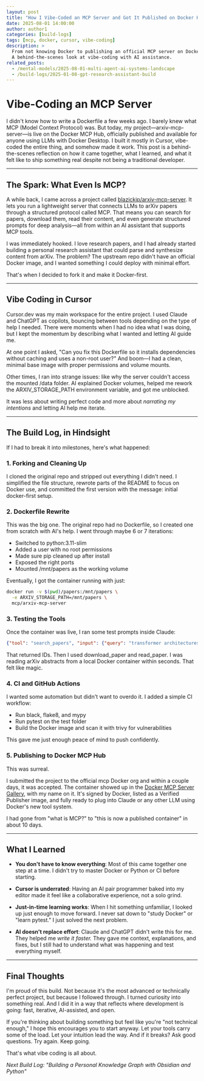 ```yaml
---
layout: post
title: "How I Vibe-Coded an MCP Server and Got It Published on Docker Hub"
date: 2025-08-01 14:00:00
author: author1
categories: [build-logs]
tags: [mcp, docker, cursor, vibe-coding]
description: >
  From not knowing Docker to publishing an official MCP server on Docker Hub in 10 days. 
  A behind-the-scenes look at vibe-coding with AI assistance.
related_posts:
  - /mental-models/2025-08-01-multi-agent-ai-systems-landscape
  - /build-logs/2025-01-08-gpt-research-assistant-build
---
```


# Vibe-Coding an MCP Server

I didn't know how to write a Dockerfile a few weeks ago. I barely knew what MCP (Model Context Protocol) was. But today, my project—arxiv-mcp-server—is live on the Docker MCP Hub, officially published and available for anyone using LLMs with Docker Desktop. I built it mostly in Cursor, vibe-coded the entire thing, and somehow made it work. This post is a behind-the-scenes reflection on how it came together, what I learned, and what it felt like to ship something real despite not being a traditional developer.

---

## The Spark: What Even Is MCP?

A while back, I came across a project called [blazickjp/arxiv-mcp-server](https://github.com/blazickjp/arxiv-mcp-server). It lets you run a lightweight server that connects LLMs to arXiv papers through a structured protocol called MCP. That means you can search for papers, download them, read their content, and even generate structured prompts for deep analysis—all from within an AI assistant that supports MCP tools.

I was immediately hooked. I love research papers, and I had already started building a personal research assistant that could parse and synthesize content from arXiv. The problem? The upstream repo didn't have an official Docker image, and I wanted something I could deploy with minimal effort.

That's when I decided to fork it and make it Docker-first.

---

## Vibe Coding in Cursor

Cursor.dev was my main workspace for the entire project. I used Claude and ChatGPT as copilots, bouncing between tools depending on the type of help I needed. There were moments when I had no idea what I was doing, but I kept the momentum by describing what I wanted and letting AI guide me.

At one point I asked, "Can you fix this Dockerfile so it installs dependencies without caching and uses a non-root user?" And boom—I had a clean, minimal base image with proper permissions and volume mounts.

Other times, I ran into strange issues: like why the server couldn't access the mounted /data folder. AI explained Docker volumes, helped me rework the ARXIV_STORAGE_PATH environment variable, and got me unblocked.

It was less about writing perfect code and more about *narrating my intentions* and letting AI help me iterate.

---

## The Build Log, in Hindsight

If I had to break it into milestones, here's what happened:

### 1. Forking and Cleaning Up

I cloned the original repo and stripped out everything I didn't need. I simplified the file structure, rewrote parts of the README to focus on Docker use, and committed the first version with the message: initial docker-first setup.

### 2. Dockerfile Rewrite

This was the big one. The original repo had no Dockerfile, so I created one from scratch with AI's help. I went through maybe 6 or 7 iterations:

- Switched to python:3.11-slim
- Added a user with no root permissions
- Made sure pip cleaned up after install
- Exposed the right ports
- Mounted /mnt/papers as the working volume

Eventually, I got the container running with just:

```bash
docker run -v $(pwd)/papers:/mnt/papers \
  -e ARXIV_STORAGE_PATH=/mnt/papers \
  mcp/arxiv-mcp-server
```

### 3. Testing the Tools

Once the container was live, I ran some test prompts inside Claude:

```json
{"tool": "search_papers", "input": {"query": "transformer architectures"}}
```

That returned IDs. Then I used download_paper and read_paper. I was reading arXiv abstracts from a local Docker container within seconds. That felt like magic.

### 4. CI and GitHub Actions

I wanted some automation but didn't want to overdo it. I added a simple CI workflow:

- Run black, flake8, and mypy
- Run pytest on the test folder
- Build the Docker image and scan it with trivy for vulnerabilities

This gave me just enough peace of mind to push confidently.

### 5. Publishing to Docker MCP Hub

This was surreal.

I submitted the project to the official mcp Docker org and within a couple days, it was accepted. The container showed up in the [Docker MCP Server Gallery](https://hub.docker.com/mcp/explore), with my name on it. It's signed by Docker, listed as a Verified Publisher image, and fully ready to plug into Claude or any other LLM using Docker's new tool system.

I had gone from "what is MCP?" to "this is now a published container" in about 10 days.

---

## What I Learned

- **You don't have to know everything**: Most of this came together one step at a time. I didn't try to master Docker or Python or CI before starting.

- **Cursor is underrated**: Having an AI pair programmer baked into my editor made it feel like a collaborative experience, not a solo grind.

- **Just-in-time learning works**: When I hit something unfamiliar, I looked up just enough to move forward. I never sat down to "study Docker" or "learn pytest." I just solved the next problem.

- **AI doesn't replace effort**: Claude and ChatGPT didn't write this for me. They helped me *write it faster.* They gave me context, explanations, and fixes, but I still had to understand what was happening and test everything myself.

---

## Final Thoughts

I'm proud of this build. Not because it's the most advanced or technically perfect project, but because I followed through. I turned curiosity into something real. And I did it in a way that reflects where development is going: fast, iterative, AI-assisted, and open.

If you're thinking about building something but feel like you're "not technical enough," I hope this encourages you to start anyway. Let your tools carry some of the load. Let your intuition lead the way. And if it breaks? Ask good questions. Try again. Keep going.

That's what vibe coding is all about.

*Next Build Log: "Building a Personal Knowledge Graph with Obsidian and Python"*
